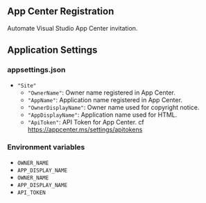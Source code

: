 ## App Center Registration

Automate Visual Studio App Center invitation.

## Application Settings

### appsettings.json

- `"Site"`
  - `"OwnerName"`: Owner name registered in App Center.
  - `"AppName"`: Application name registered in App Center.
  - `"OwnerDisplayName"`: Owner name used for copyright notice.
  - `"AppDisplayName"`: Application name used for HTML.
  - `"ApiToken"`: API Token for App Center. cf https://appcenter.ms/settings/apitokens

### Environment variables

- `OWNER_NAME`
- `APP_DISPLAY_NAME`
- `OWNER_NAME`
- `APP_DISPLAY_NAME`
- `API_TOKEN`